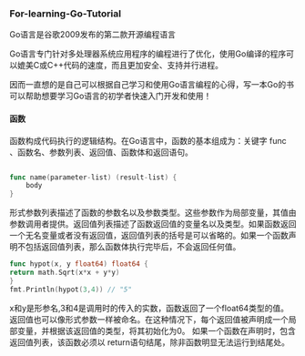 ### For-learning-Go-Tutorial

Go语言是谷歌2009发布的第二款开源编程语言

Go语言专门针对多处理器系统应用程序的编程进行了优化，使用Go编译的程序可以媲美C或C++代码的速度，而且更加安全、支持并行进程。

因而一直想的是自己可以根据自己学习和使用Go语言编程的心得，写一本Go的书可以帮助想要学习Go语言的初学者快速入门开发和使用！


#### 函数
函数构成代码执行的逻辑结构。在Go语言中，函数的基本组成为：关键字 func 、函数名、参数列表、返回值、函数体和返回语句。
```go

func name(parameter-list) (result-list) {
    body
}
```
形式参数列表描述了函数的参数名以及参数类型。这些参数作为局部变量，其值由参数调用者提供。返回值列表描述了函数返回值的变量名以及类型。如果函数返回一个无名变量或者没有返回值，返回值列表的括号是可以省略的。如果一个函数声明不包括返回值列表，那么函数体执行完毕后，不会返回任何值。

```go
func hypot(x, y float64) float64 {
return math.Sqrt(x*x + y*y)
}
fmt.Println(hypot(3,4)) // "5"
```
x和y是形参名,3和4是调用时的传入的实数，函数返回了一个float64类型的值。 返回值也可以像形式参数一样被命名。在这种情况下，每个返回值被声明成一个局部变量，并根据该返回值的类型，将其初始化为0。 如果一个函数在声明时，包含返回值列表，该函数必须以 return语句结尾，除非函数明显无法运行到结尾处。
